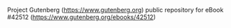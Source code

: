 Project Gutenberg (https://www.gutenberg.org) public repository for eBook #42512 (https://www.gutenberg.org/ebooks/42512)
